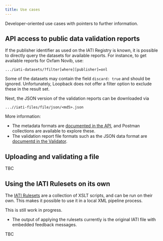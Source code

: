 ```yaml
---
title: Use cases
---
```


Developer-oriented use cases with pointers to further information.

## API access to public data validation reports

If the publisher identifier as used on the IATI Registry is known, it is possible to directly query the datasets for available reports. For instance, to get available reports for Oxfam Novib, use:

```.../iati-datasets/?filter[where][publisher]=onl```

Some of the datasets may contain the field ```discard: true``` and should be ignored. Unfortunately, Loopback does not offer a filter option to exclude these in the result set.

Next, the JSON version of the validation reports can be downloaded via

```...//iati-files/file/json/<md5>.json```

More information:

* The metadata formats are [documented in the API](/dataworkbench-api), and Postman collections are available to explore these.
* The validation report file formats such as the JSON data format are [documentd in the Validator](IATI-data-validator/formats/).

## Uploading and validating a file

TBC

## Using the IATI Rulesets on its own

The [IATI Rulesets](/IATI-Rulesets) are a collection of XSLT scripts, and can be run on their own. This makes it possible to use it in a local XML pipeline process.

This is still work in progress.

* The output of applying the rulesets currently is the original IATI file with embedded feedback messages.

TBC